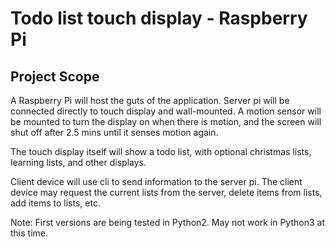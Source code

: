 # Todo list touch display - Raspberry Pi

## Project Scope

A Raspberry Pi will host the guts of the application.  Server pi will be connected directly to touch display and wall-mounted.  A motion sensor will be mounted to turn the display on when there is motion, and the screen will shut off after 2.5 mins until it senses motion again.

The touch display itself will show a todo list, with optional christmas lists, learning lists, and other displays.

Client device will use cli to send information to the server pi.  The client device may request the current lists from the server, delete items from lists, add items to lists, etc.  

Note: First versions are being tested in Python2.  May not work in Python3 at this time.
